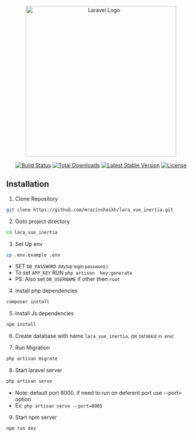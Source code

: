 <p align="center"><a href="https://laravel.com" target="_blank"><img src="https://raw.githubusercontent.com/laravel/art/master/logo-lockup/5%20SVG/2%20CMYK/1%20Full%20Color/laravel-logolockup-cmyk-red.svg" width="400" alt="Laravel Logo"></a></p>

<p align="center">
<a href="https://travis-ci.org/laravel/framework"><img src="https://travis-ci.org/laravel/framework.svg" alt="Build Status"></a>
<a href="https://packagist.org/packages/laravel/framework"><img src="https://img.shields.io/packagist/dt/laravel/framework" alt="Total Downloads"></a>
<a href="https://packagist.org/packages/laravel/framework"><img src="https://img.shields.io/packagist/v/laravel/framework" alt="Latest Stable Version"></a>
<a href="https://packagist.org/packages/laravel/framework"><img src="https://img.shields.io/packagist/l/laravel/framework" alt="License"></a>
</p>

## Installation

1. Clone Repository
```bash
git clone https://github.com/mrazinshaikh/lara_vue_inertia.git
```

2. Goto project directory

```bash
cd lara_vue_inertia
```

3. Set Up env

```bash
cp .env.example .env
```
- SET `DB_PASSWORD`  <small>(MySql login password.)</small>
- To set `APP_KEY` RUN `php artisan  key:generate`
- PS: Also set `DB_USERNAME` if other then `root`

4. Install php dependencies

```bash
composer install
```

5. Install Js dependencies

```bash
npm install
```

6. Create database with name `lara_vue_inertia`. <small>(`DB_DATABASE` in .env)</small> 

7. Run Migration
```bash
php artisan migrate
```

8. Start laravel server
```bash
php artisan serve
```

- Note: default port 8000. if need to run on deferent port use --port=<PORT> option
- Ex:  `php artisan serve --port=8005`

9. Start npm server
```bash
npm run dev
```



